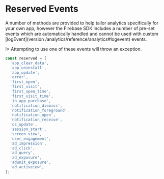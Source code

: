 # Reserved Events

A number of methods are provided to help tailor analytics specifically for your own app, however the Firebase SDK includes a number of pre-set events which are automatically handled and cannot be used with custom [logEvent](version /analytics/reference/analytics#logevent) events. 

!> Attempting to use one of these events will throw an exception.
 
```javascript
const reserved = [
  'app_clear_data',
  'app_uninstall',
  'app_update',
  'error',
  'first_open',
  'first_visit',
  'first_open_time',
  'first_visit_time',
  'in_app_purchase',
  'notification_dismiss',
  'notification_foreground',
  'notification_open',
  'notification_receive',
  'os_update',
  'session_start',
  'screen_view',
  'user_engagement',
  'ad_impression',
  'ad_click',
  'ad_query',
  'ad_exposure',
  'adunit_exposure',
  'ad_activeiew',
];
```
